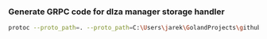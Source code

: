 
### Generate GRPC code for dlza manager storage handler
```bash
protoc --proto_path=. --proto_path=C:\Users\jarek\GolandProjects\github\dlza-manager\dlzamanagerproto --proto_path=C:\Users\jarek\GolandProjects\github\genericproto\pkg\generic\proto --go_out=. --go_opt=paths=source_relative --go-grpc_out=. --go-grpc_opt=paths=source_relative *.proto
```  